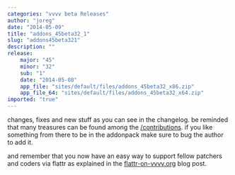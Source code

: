 ```yaml
---
categories: "vvvv beta Releases"
author: "joreg"
date: "2014-05-09"
title: "addons_45beta32_1"
slug: "addons45beta321"
description: ""
release: 
    major: "45"
    minor: "32"
    sub: "1"
    date: "2014-05-08"
    app_file: "sites/default/files/addons_45beta32_x86.zip"
    app_file_64: "sites/default/files/addons_45beta32_x64.zip"
imported: "true"
---
```



changes, fixes and new stuff as you can see in the changelog. 
be reminded that many treasures can be found among the [/contributions](https://legacy.vvvv.org/contributions). if you like something from there to be in the addonpack make sure to bug the author to add it. 

and remember that you now have an easy way to support fellow patchers and coders via flattr as explained in the [flattr-on-vvvv.org](/blog/2014/flattr-on-vvvv.org) blog post. 